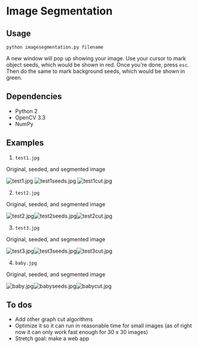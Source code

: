 # Image Segmentation

## Usage
``` 
python imagesegmentation.py filename
```

A new window will pop up showing your image. Use your cursor to mark object seeds, which would be shown in red. Once you're done, press `esc`. Then do the same to mark background seeds, which would be shown in green.

## Dependencies

- Python 2
- OpenCV 3.3
- NumPy

## Examples

1. `test1.jpg` 

Original, seeded, and segmented image

![test1.jpg](examples/test1.jpg) ![test1seeds.jpg](examples/test1seeds.jpg) ![test1cut.jpg](examples/test1cut.jpg)

2. `test2.jpg`

Original, seeded, and segmented image

![test2.jpg](examples/test2.jpg)![test2seeds.jpg](examples/test2seeds.jpg)![test2cut.jpg](examples/test2cut.jpg)

3. `test3.jpg`

Original, seeded, and segmented image

![test3.jpg](examples/test3.jpg)![test3seeds.jpg](examples/test3seeds.jpg)![test3cut.jpg](examples/test3cut.jpg)


4. `baby.jpg`

Original, seeded, and segmented image

![baby.jpg](examples/baby.jpg)![babyseeds.jpg](examples/babyseeds.jpg)![babycut.jpg](examples/babycut.jpg)

## To dos

- Add other graph cut algorithms
- Optimize it so it can run in reasonable time for small images (as of right now it can only work fast enough for 30 x 30 images)
- Stretch goal: make a web app


